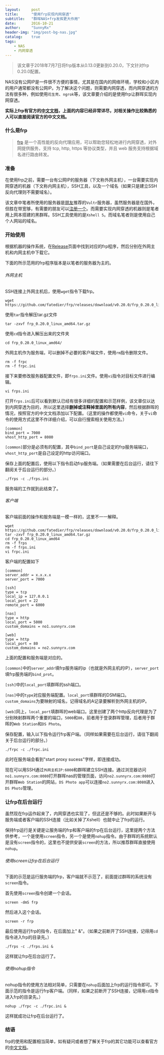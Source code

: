 ```yaml
---
layout:     post
title:      "使用frp实现内网穿透"
subtitle:   "群晖NAS+frp发挥更大作用"
date:       2016-10-21
author:     "SunnyRx"
header-img: "img/post-bg-nas.jpg"
catalog:	true
tags:
    - NAS
    - 内网穿透
---
```


>该文章于2018年7月7日将frp版本从0.13.0更新到0.20.0，下文针对frp 0.20.0配置。

NAS没有公网IP是一件很不方便的事情，尤其是在国内的网络环境，学校和小区内的用户通常都没有公网IP。为了解决这个问题，则需要内网穿透，而内网穿透的方法有很多种，例如使用`花生壳`、`ngrok`等，该文章要介绍的是使用frp让群晖实现内网穿透。

**实际上frp有官方的[中文文档](https://github.com/fatedier/frp/blob/master/README_zh.md)，上面的内容已经非常详尽，对相关操作比较熟悉的人可以直接阅读官方的中文文档。**

### 什么是frp

>[frp](https://github.com/fatedier/frp) 是一个高性能的反向代理应用，可以帮助您轻松地进行内网穿透，对外网提供服务，支持 tcp, http, https 等协议类型，并且 web 服务支持根据域名进行路由转发。

### 准备

在使用frp之前，需要一台有公网IP的服务器（下文称外网主机），一台需要实现内网穿透的机器（下文称内网主机），SSH工具，以及一个域名（如果只是建立SSH反向代理则不需要域名）。

该文章中笔者所使用的服务器是[朋友](http://blog.ruterly.com/)推荐的`Vultr`服务器，虽然服务器是在国外，但胜在带宽够，有需要的朋友可以[注册一个](http://www.vultr.com/?ref=6967230)。而需要实现内网穿透的机器则是笔者用上网本搭建的黑群晖。SSH工具使用的是`Xshell 5`。而域名笔者则是使用自己个人网站的域名。

### 开始使用

根据机器的操作系统，在[Release](https://github.com/fatedier/frp/releases)页面中找到对应的frp程序，然后分别在外网主机和内网主机中下载它。

下面的所示范用的frp程序版本是以笔者的服务器为主的。

###### 外网主机

SSH连接上外网主机后，使用`wget`指令下载frp。

```
wget https://github.com/fatedier/frp/releases/download/v0.20.0/frp_0.20.0_linux_amd64.tar.gz
```

使用`tar`指令解压tar.gz文件

```
tar -zxvf frp_0.20.0_linux_amd64.tar.gz
```

使用`cd`指令进入解压出来的文件夹

```
cd frp_0.20.0_linux_amd64/
```

外网主机作为服务端，可以删掉不必要的客户端文件，使用`rm`指令删除文件。

```
rm -f frpc
rm -f frpc.ini
```

接下来要修改服务器配置文件，即`frps.ini`文件。使用`vi`指令对目标文件进行编辑。

```
vi frps.ini
```

打开`frps.ini`后可以看到默认已经有很多详细的配置和示范样例，该文章仅以达到内网穿透为目的，所以这里选择**删掉或注释掉里面的所有内容**，然后根据群晖的情况，按照官方的中文文档添加以下配置。（这里的操作都使用`vi`命令，关于`vi`命令的使用方式这里不作详细介绍，可以自行搜索相关使用方法。）

```
[common]
bind_port = 7000
vhost_http_port = 8080

```

`[common]`部分是必须有的配置，其中`bind_port`是自己设定的frp服务端端口，`vhost_http_port`是自己设定的http访问端口。

保存上面的配置后，使用以下指令启动frp服务端。（如果需要在后台运行，请往下翻阅关于后台运行的部分。）

```
./frps -c ./frps.ini
```

服务端的工作就到此结束了。

###### 客户端

客户端前面的操作和服务端是一模一样的，这里不一一解释。

```
wget https://github.com/fatedier/frp/releases/download/v0.20.0/frp_0.20.0_linux_amd64.tar.gz
tar -zxvf frp_0.20.0_linux_amd64.tar.gz
cd frp_0.20.0_linux_amd64
rm -f frps
rm -f frps.ini
vi frpc.ini
```

客户端的配置如下

```
[common]
server_addr = x.x.x.x
server_port = 7000

[ssh]
type = tcp
local_ip = 127.0.0.1
local_port = 22
remote_port = 6000

[nas]
type = http
local_port = 5000
custom_domains = no1.sunnyrx.com

[web]
type = http
local_port = 80
custom_domains = no2.sunnyrx.com

```

上面的配置和服务端是对应的。

`[common]`中的`server_addr`填frp服务端的ip（也就是外网主机的IP），`server_port`填frp服务端的`bind_prot`。

`[ssh]`中的`local_port`填群晖的ssh端口。

`[nas]`中的`type`对应服务端配置。`local_port`填群晖的DSM端口。`custom_domains`为要映射的域名，记得域名的A记录要解析到外网主机的IP。

`[web]`同上，`local_port`填群晖的web端口。这里创建了两个http反向代理是为了分别映射群晖两个重要的端口，`5000`和`80`，前者用于登录群晖管理，后者用于群晖的`Web Station`和`DS Photo`。

保存配置，输入以下指令运行frp客户端。（同样如果需要在后台运行，请往下翻阅关于后台运行的部分。）

```
./frpc -c ./frpc.ini
```

此时在服务端会看到"start proxy sucess"字样，即连接成功。

现在可以用SSH通过`外网主机IP:6000`和群晖建立SSH连接。通过浏览器访问`no1.sunnyrx.com:8080`打开群晖nas的管理页面，访问`no2.sunnyrx.com:8080`打开群晖`Web Station`的网站，`DS Photo app`可以连接`no2.sunnyrx.com:8080`进入`DS Photo`管理。

### 让frp在后台运行

虽然现在frp运作起来了，内网穿透也实现了，但这还是不够的。此时如果断开与服务端或者客户端的SSH连接（比如关掉了Xshell）也就中止了frp的运行。

保持frp运行是关键是让服务端的frp和客户端的frp在后台运行，这里提两个方法供参考，一个是使用`screen`指令，另一个是使用`nohup`指令。由于群晖的系统默认是没有`screen`指令的，这里也不提供安装`screen`的方法，所以推荐群晖直接使用`nohup`。

###### 使用screen让frp在后台运行

下面的示范是运行服务端的frp，客户端就不示范了，前面提过群晖的系统没有`screen`指令。

首先使用`screen`指令创建一个会话。

```
screen -dmS frp
```

然后进入这个会话。

```
screen -r frp
```

最后使用运行frp的指令，在后面加上" &"。（如果之前断开了SSH连接，记得用`cd`指令进入frp的目录先。）

```
./frps -c ./frps.ini &
```

这样就让frp在后台运行了。

###### 使用nohup指令

nohup指令的使用方法相对简单，只需要在`nohup`后面加上frp的运行指令即可。下面示范的指令是运行frp客户端。（同样，如果之前断开了SSH连接，记得用`cd`指令进入frp的目录先。）

```
nohup ./frpc -c ./frpc.ini &
```

这样就成功让frp在后台运行了。

### 结语

frp的使用和配置相当简单，如有疑问或者想了解关于frp的其它功能可以查看官方的[中文文档](https://github.com/fatedier/frp/blob/master/README_zh.md)。